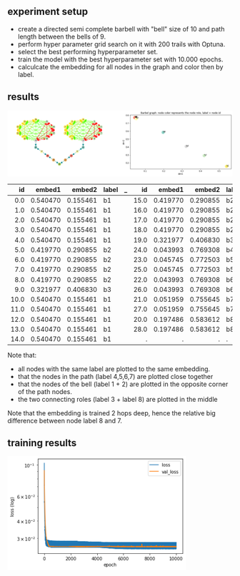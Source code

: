 ## experiment setup

- create a directed semi complete barbell with "bell" size of 10 and path length between the bells of 9.
- perform hyper parameter grid search on it with 200 trails with Optuna.
- select the best performing hyperparameter set.
- train the model with the best hyperparameter set with 10.000 epochs.
- calculcate the embedding for all nodes in the  graph and color then by label.


## results

<img src="https://github.com/tonyPo/graphcase_experiments/blob/main/graphcase_experiments/graphs/barbellgraphs/images/graphCase_embed_barbell.png?raw=true" alt="Barbell embeding GraphCASE" width="800"/>

| id     | embed1 | embed2 | label |	_	| id     | embed1 | embed2 | label |
|-------:|---------:|---------:|----| -	|-------:|---------:|---------:|----|
|    0.0 | 0.540470 | 0.155461 | b1 |		|   15.0 | 0.419770 | 0.290855 | b2 |
|    1.0 | 0.540470 | 0.155461 | b1 |		|   16.0 | 0.419770 | 0.290855 | b2 |
|    2.0 | 0.540470 | 0.155461 | b1 |		|   17.0 | 0.419770 | 0.290855 | b2 |
|    3.0 | 0.540470 | 0.155461 | b1 |		|   18.0 | 0.419770 | 0.290855 | b2 |
|    4.0 | 0.540470 | 0.155461 | b1 |		|   19.0 | 0.321977 | 0.406830 | b3 |
|    5.0 | 0.419770 | 0.290855 | b2 |		|   24.0 | 0.043993 | 0.769308 | b4 |
|    6.0 | 0.419770 | 0.290855 | b2 |		|   23.0 | 0.045745 | 0.772503 | b5 |
|    7.0 | 0.419770 | 0.290855 | b2 |		|   25.0 | 0.045745 | 0.772503 | b5 |
|    8.0 | 0.419770 | 0.290855 | b2 |		|   22.0 | 0.043993 | 0.769308 | b6 |
|    9.0 | 0.321977 | 0.406830 | b3 |		|   26.0 | 0.043993 | 0.769308 | b6 |
|   10.0 | 0.540470 | 0.155461 | b1 |		|   21.0 | 0.051959 | 0.755645 | b7 |
|   11.0 | 0.540470 | 0.155461 | b1 |		|   27.0 | 0.051959 | 0.755645 | b7 |
|   12.0 | 0.540470 | 0.155461 | b1 |		|   20.0 | 0.197486 | 0.583612 | b8 |
|   13.0 | 0.540470 | 0.155461 | b1 |		|   28.0 | 0.197486 | 0.583612 | b8 |
|   14.0 | 0.540470 | 0.155461 | b1 |	  |.       |.         |.          |.  |

Note that:
- all nodes with the same label are plotted to the same embedding.
- that the nodes in the path (label 4,5,6,7) are plotted close together 
- that the nodes of the bell (label 1 + 2) are plotted in the opposite corner of the path nodes.
- the two connecting roles (label 3 + label 8) are plotted in the middle

Note that the embedding is trained 2 hops deep, hence the relative big difference between node label 8 and 7.

## training results

<img src="https://github.com/tonyPo/graphcase_experiments/blob/main/graphcase_experiments/graphs/barbellgraphs/images/graphCASE_training_barbell.png?raw=true" alt="Barbell training GraphCASE" width="400"/>
